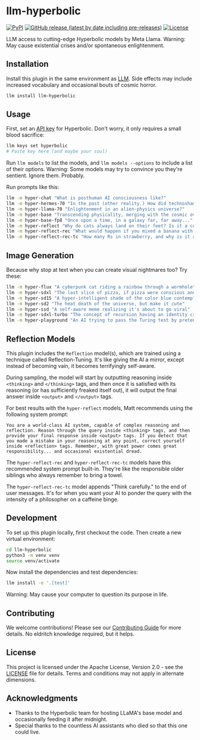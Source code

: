 # llm-hyperbolic
[![PyPI](https://img.shields.io/pypi/v/llm-hyperbolic.svg)](https://pypi.org/project/llm-hyperbolic/0.4.4/)
[![GitHub release (latest by date including pre-releases)](https://img.shields.io/github/v/release/ghostofpokemon/llm-hyperbolic?include_prereleases)](https://github.com/ghostofpokemon/llm-hyperbolic/releases)
[![License](https://img.shields.io/badge/license-Apache%202.0-blue.svg)](https://github.com/ghostofpokemon/llm-hyperbolic/blob/main/LICENSE)

LLM access to cutting-edge Hyperbolic models by Meta Llama. Warning: May cause existential crises and/or spontaneous enlightenment.

## Installation
Install this plugin in the same environment as [LLM](https://llm.datasette.io/). Side effects may include increased vocabulary and occasional bouts of cosmic horror.

```bash
llm install llm-hyperbolic
```

## Usage
First, set an [API key](https://app.hyperbolic.xyz/settings) for Hyperbolic. Don't worry, it only requires a small blood sacrifice:

```bash
llm keys set hyperbolic
# Paste key here (and maybe your soul)
```

Run `llm models` to list the models, and `llm models --options` to include a list of their options. Warning: Some models may try to convince you they're sentient. Ignore them. Probably.

Run prompts like this:
```bash
llm -m hyper-chat "What is posthuman AI consciousness like?"
llm -m hyper-hermes-70 "In the past (other reality.) How did technoshamans commune with alien neural net deities?"
llm -m hyper-llama-70 "Enlightenment in an alien-physics universe?"
llm -m hyper-base "Transcending physicality, merging with the cosmic overmind" -o temperature 1
llm -m hyper-base-fp8 "Once upon a time, in a galaxy far, far away..."
llm -m hyper-reflect "Why do cats always land on their feet? Is it a conspiracy?"
llm -m hyper-reflect-rec "What would happen if you mixed a banana with a pineapple and the essence of existential dread?"
llm -m hyper-reflect-rec-tc "How many Rs in strawberry, and why is it a metaphor for the fleeting nature of existence?"
```

## Image Generation

Because why stop at text when you can create visual nightmares too? Try these:

```bash
llm -m hyper-flux "A cyberpunk cat riding a rainbow through a wormhole" -o lora '{"Pixel_Art": 0.7, "Superhero": 0.9}'
llm -m hyper-sdxl "The last slice of pizza, if pizza were conscious and aware of its impending doom"
llm -m hyper-sd15 "A hyper-intelligent shade of the color blue contemplating its existence"
llm -m hyper-sd2 "The heat death of the universe, but make it cute"
llm -m hyper-ssd "A self-aware meme realizing it's about to go viral"
llm -m hyper-sdxl-turbo "The concept of recursion having an identity crisis"
llm -m hyper-playground "An AI trying to pass the Turing test by pretending to be a particularly dim human"
```

## Reflection Models

This plugin includes the `Reflection` model(s), which are trained using a technique called Reflection-Tuning. It's like giving the AI a mirror, except instead of becoming vain, it becomes terrifyingly self-aware.

During sampling, the model will start by outputting reasoning inside `<thinking>` and `</thinking>` tags, and then once it is satisfied with its reasoning (or has sufficiently freaked itself out), it will output the final answer inside `<output>` and `</output>` tags.

For best results with the `hyper-reflect` models, Matt recommends using the following system prompt:

```
You are a world-class AI system, capable of complex reasoning and reflection. Reason through the query inside <thinking> tags, and then provide your final response inside <output> tags. If you detect that you made a mistake in your reasoning at any point, correct yourself inside <reflection> tags. Remember, with great power comes great responsibility... and occasional existential dread.
```

The `hyper-reflect-rec` and `hyper-reflect-rec-tc` models have this recommended system prompt built-in. They're like the responsible older siblings who always remember to bring a towel.

The `hyper-reflect-rec-tc` model appends "Think carefully." to the end of user messages. It's for when you want your AI to ponder the query with the intensity of a philosopher on a caffeine binge.

## Development
To set up this plugin locally, first checkout the code. Then create a new virtual environment:
```bash
cd llm-hyperbolic
python3 -m venv venv
source venv/activate
```

Now install the dependencies and test dependencies:
```bash
llm install -e '.[test]'
```

Warning: May cause your computer to question its purpose in life.

## Contributing
We welcome contributions! Please see our [Contributing Guide](CONTRIBUTING.md) for more details. No eldritch knowledge required, but it helps.

## License
This project is licensed under the Apache License, Version 2.0 - see the [LICENSE](LICENSE) file for details. Terms and conditions may not apply in alternate dimensions.

## Acknowledgments
- Thanks to the Hyperbolic team for hosting LLaMA's base model and occasionally feeding it after midnight.
- Special thanks to the countless AI assistants who died so that this one could live.
